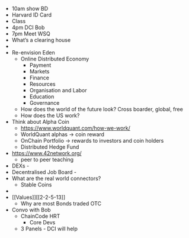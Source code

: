 - 10am show BD
- Harvard ID Card
- Class
- 4pm DCI Bob
- 7pm Meet WSQ
- What’s a clearing house
- 
- Re-envision Eden
    - Online Distributed Economy 
        - Payment
        - Markets
        - Finance
        - Resources
        - Organisation and Labor
        - Education
        - Governance
    - How does the world of the future look? Cross boarder, global, free
    - How does the US work?
- Think about Alpha Coin
    - https://www.worldquant.com/how-we-work/
    - WorldQuant alphas -> coin reward
    - OnChain Portfolio -> rewards to investors and coin holders
    - Distributed Hedge Fund
- https://www.42network.org/
    - peer to peer teaching
- DEXs - 
- Decentralised Job Board -
- What are the real world connectors?
    - Stable Coins
- 
- [[Values]][[2-2-5-13]]
    - Why are most Bonds traded OTC
- Convo with Bob
    - ChainCode HRT
        - Core Devs
    - 3 Panels - DCI will help
